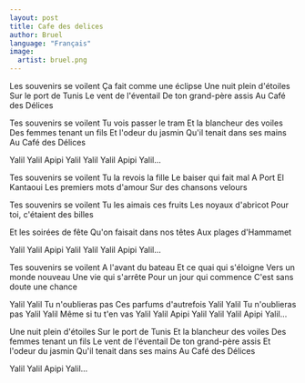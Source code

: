 ```yaml
---
layout: post
title: Cafe des delices
author: Bruel
language: "Français"
image:
  artist: bruel.png
---
```

Les souvenirs se voilent
Ça fait comme une éclipse
Une nuit plein d'étoiles
Sur le port de Tunis
Le vent de l'éventail
De ton grand-père assis
Au Café des Délices

Tes souvenirs se voilent
Tu vois passer le tram
Et la blancheur des voiles
Des femmes tenant un fils
Et l'odeur du jasmin
Qu'il tenait dans ses mains
Au Café des Délices

Yalil Yalil Apipi Yalil
Yalil Yalil Apipi Yalil...

Tes souvenirs se voilent
Tu la revois la fille
Le baiser qui fait mal
A Port El Kantaoui
Les premiers mots d'amour
Sur des chansons velours

Tes souvenirs se voilent
Tu les aimais ces fruits
Les noyaux d'abricot
Pour toi, c'étaient des billes

Et les soirées de fête
Qu'on faisait dans nos têtes
Aux plages d'Hammamet

Yalil Yalil Apipi Yalil
Yalil Yalil Apipi Yalil...

Tes souvenirs se voilent
A l'avant du bateau
Et ce quai qui s'éloigne
Vers un monde nouveau
Une vie qui s'arrête
Pour un jour qui commence
C'est sans doute une chance

Yalil Yalil Tu n'oublieras pas
Ces parfums d'autrefois
Yalil Yalil Tu n'oublieras pas
Yalil Yalil Même si tu t'en vas
Yalil Yalil Apipi Yalil
Yalil Yalil Apipi Yalil...

Une nuit plein d'étoiles
Sur le port de Tunis
Et la blancheur des voiles
Des femmes tenant un fils
Le vent de l'éventail
De ton grand-père assis
Et l'odeur du jasmin
Qu'il tenait dans ses mains
Au Café des Délices

Yalil Yalil Apipi Yalil...
